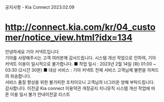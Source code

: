 공지사항 - Kia Connect
2023.02.09
# http://connect.kia.com/kr/04_customer/notice_view.html?idx=134
안녕하세요 기아 커넥트입니다  
기아를 사랑해주시는 고객 여러분께 감사드립니다.
시스템 개선 작업으로 인하여, 기아 커넥트 이용이 일시적으로 불가합니다.
■ 작업 일시 : 2023년 2월 14일 (화) 01:00 ~ 03:30 (2시간 30분)
■ 대상 서비스 : 기아 커넥트 전체 서비스
고객님께 불편을 끼쳐드려 죄송합니다.  
서비스 품질 향상을 위한 불가피한 조치이오니 고객님의 너그러운 양해 부탁드립니다.
감사합니다.
이전글 Kia connect 이용약관 개정공지
지니뮤직 시스템 개선 작업에 따른 이용 일시 불가 안내이전글
리스트